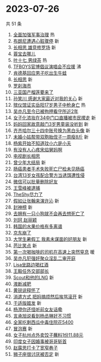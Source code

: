 # 2023-07-26

共 51 条

<!-- BEGIN -->
<!-- 最后更新时间 Wed Jul 26 2023 00:16:43 GMT+0800 (China Standard Time) -->

1. [全面加强军事治理](https://s.weibo.com//weibo?q=%23%E5%85%A8%E9%9D%A2%E5%8A%A0%E5%BC%BA%E5%86%9B%E4%BA%8B%E6%B2%BB%E7%90%86%23&Refer=new_time)
   热
1. [布朗尼遭遇心脏骤停](https://s.weibo.com//weibo?q=%23%E5%B8%83%E6%9C%97%E5%B0%BC%E9%81%AD%E9%81%87%E5%BF%83%E8%84%8F%E9%AA%A4%E5%81%9C%23&t=31&band_rank=1&Refer=top)
   新
1. [长相思 雄竞修罗场](https://s.weibo.com//weibo?q=%E9%95%BF%E7%9B%B8%E6%80%9D%20%E9%9B%84%E7%AB%9E%E4%BF%AE%E7%BD%97%E5%9C%BA&t=31&band_rank=2&Refer=top)
   新
1. [蓉宝去哪儿](https://s.weibo.com//weibo?q=%23%E8%93%89%E5%AE%9D%E5%8E%BB%E5%93%AA%E5%84%BF%23&t=31&band_rank=3&Refer=top)
1. [叶十七 男绿茶](https://s.weibo.com//weibo?q=%E5%8F%B6%E5%8D%81%E4%B8%83%20%E7%94%B7%E7%BB%BF%E8%8C%B6&t=31&band_rank=4&Refer=top)
   热
1. [TFBOYS官博倡议演唱会不应援](https://s.weibo.com//weibo?q=%23TFBOYS%E5%AE%98%E5%8D%9A%E5%80%A1%E8%AE%AE%E6%BC%94%E5%94%B1%E4%BC%9A%E4%B8%8D%E5%BA%94%E6%8F%B4%23&t=31&band_rank=5&Refer=top)
   沸
1. [肯德基回应男子吃出生牛蛙](https://s.weibo.com//weibo?q=%23%E8%82%AF%E5%BE%B7%E5%9F%BA%E5%9B%9E%E5%BA%94%E7%94%B7%E5%AD%90%E5%90%83%E5%87%BA%E7%94%9F%E7%89%9B%E8%9B%99%23&t=31&band_rank=6&Refer=top)
1. [长相思](https://s.weibo.com//weibo?q=%E9%95%BF%E7%9B%B8%E6%80%9D&t=31&band_rank=7&Refer=top)
   新
1. [罗刹海市](https://s.weibo.com//weibo?q=%E7%BD%97%E5%88%B9%E6%B5%B7%E5%B8%82&t=31&band_rank=8&Refer=top)
1. [三亚国产榴莲要来了](https://s.weibo.com//weibo?q=%23%E4%B8%89%E4%BA%9A%E5%9B%BD%E4%BA%A7%E6%A6%B4%E8%8E%B2%E8%A6%81%E6%9D%A5%E4%BA%86%23&t=31&band_rank=9&Refer=top)
1. [孙笑川 感谢大家最近对我的关心](https://s.weibo.com//weibo?q=%E5%AD%99%E7%AC%91%E5%B7%9D%20%E6%84%9F%E8%B0%A2%E5%A4%A7%E5%AE%B6%E6%9C%80%E8%BF%91%E5%AF%B9%E6%88%91%E7%9A%84%E5%85%B3%E5%BF%83&t=31&band_rank=10&Refer=top)
   新
1. [殡仪馆证实岳阳17岁男子中枪身亡](https://s.weibo.com//weibo?q=%23%E6%AE%A1%E4%BB%AA%E9%A6%86%E8%AF%81%E5%AE%9E%E5%B2%B3%E9%98%B317%E5%B2%81%E7%94%B7%E5%AD%90%E4%B8%AD%E6%9E%AA%E8%BA%AB%E4%BA%A1%23&t=31&band_rank=11&Refer=top)
   热
1. [吴亦凡至今已被拘押看守所近2年](https://s.weibo.com//weibo?q=%23%E5%90%B4%E4%BA%A6%E5%87%A1%E8%87%B3%E4%BB%8A%E5%B7%B2%E8%A2%AB%E6%8B%98%E6%8A%BC%E7%9C%8B%E5%AE%88%E6%89%80%E8%BF%912%E5%B9%B4%23&t=31&band_rank=12&Refer=top)
1. [女子化浓妆在34中门口直播被市民撵走](https://s.weibo.com//weibo?q=%23%E5%A5%B3%E5%AD%90%E5%8C%96%E6%B5%93%E5%A6%86%E5%9C%A834%E4%B8%AD%E9%97%A8%E5%8F%A3%E7%9B%B4%E6%92%AD%E8%A2%AB%E5%B8%82%E6%B0%91%E6%92%B5%E8%B5%B0%23&t=31&band_rank=13&Refer=top)
   新
1. [妈妈回家故意敲门3岁男童装没听到](https://s.weibo.com//weibo?q=%23%E5%A6%88%E5%A6%88%E5%9B%9E%E5%AE%B6%E6%95%85%E6%84%8F%E6%95%B2%E9%97%A83%E5%B2%81%E7%94%B7%E7%AB%A5%E8%A3%85%E6%B2%A1%E5%90%AC%E5%88%B0%23&t=31&band_rank=14&Refer=top)
   新
1. [齐齐哈尔三十四中账号换为黑白头像](https://s.weibo.com//weibo?q=%23%E9%BD%90%E9%BD%90%E5%93%88%E5%B0%94%E4%B8%89%E5%8D%81%E5%9B%9B%E4%B8%AD%E8%B4%A6%E5%8F%B7%E6%8D%A2%E4%B8%BA%E9%BB%91%E7%99%BD%E5%A4%B4%E5%83%8F%23&t=31&band_rank=15&Refer=top)
   新
1. [未婚小姑帮带双胞胎侄子一周瘦8斤](https://s.weibo.com//weibo?q=%23%E6%9C%AA%E5%A9%9A%E5%B0%8F%E5%A7%91%E5%B8%AE%E5%B8%A6%E5%8F%8C%E8%83%9E%E8%83%8E%E4%BE%84%E5%AD%90%E4%B8%80%E5%91%A8%E7%98%A68%E6%96%A4%23&t=31&band_rank=16&Refer=top)
   新
1. [杨紫开始不知道玟小六是小夭](https://s.weibo.com//weibo?q=%23%E6%9D%A8%E7%B4%AB%E5%BC%80%E5%A7%8B%E4%B8%8D%E7%9F%A5%E9%81%93%E7%8E%9F%E5%B0%8F%E5%85%AD%E6%98%AF%E5%B0%8F%E5%A4%AD%23&t=31&band_rank=17&Refer=top)
1. [有没有人心疼宋焰舅妈啊](https://s.weibo.com//weibo?q=%23%E6%9C%89%E6%B2%A1%E6%9C%89%E4%BA%BA%E5%BF%83%E7%96%BC%E5%AE%8B%E7%84%B0%E8%88%85%E5%A6%88%E5%95%8A%23&t=31&band_rank=18&Refer=top)
1. [电视剧长相思](https://s.weibo.com//weibo?q=%E7%94%B5%E8%A7%86%E5%89%A7%E9%95%BF%E7%9B%B8%E6%80%9D&t=31&band_rank=19&Refer=top)
1. [曾少年大结局](https://s.weibo.com//weibo?q=%E6%9B%BE%E5%B0%91%E5%B9%B4%E5%A4%A7%E7%BB%93%E5%B1%80&t=31&band_rank=20&Refer=top)
   新
1. [肠癌患者手术失败死亡尸检未见肠癌](https://s.weibo.com//weibo?q=%23%E8%82%A0%E7%99%8C%E6%82%A3%E8%80%85%E6%89%8B%E6%9C%AF%E5%A4%B1%E8%B4%A5%E6%AD%BB%E4%BA%A1%E5%B0%B8%E6%A3%80%E6%9C%AA%E8%A7%81%E8%82%A0%E7%99%8C%23&t=31&band_rank=21&Refer=top)
1. [台湾13岁女孩配合警方当诱饵遭性侵](https://s.weibo.com//weibo?q=%23%E5%8F%B0%E6%B9%BE13%E5%B2%81%E5%A5%B3%E5%AD%A9%E9%85%8D%E5%90%88%E8%AD%A6%E6%96%B9%E5%BD%93%E8%AF%B1%E9%A5%B5%E9%81%AD%E6%80%A7%E4%BE%B5%23&t=31&band_rank=22&Refer=top)
1. [微信可以批量删除好友](https://s.weibo.com//weibo?q=%23%E5%BE%AE%E4%BF%A1%E5%8F%AF%E4%BB%A5%E6%89%B9%E9%87%8F%E5%88%A0%E9%99%A4%E5%A5%BD%E5%8F%8B%23&t=31&band_rank=23&Refer=top)
1. [王雪峰被逮捕](https://s.weibo.com//weibo?q=%23%E7%8E%8B%E9%9B%AA%E5%B3%B0%E8%A2%AB%E9%80%AE%E6%8D%95%23&t=31&band_rank=24&Refer=top)
1. [TheShy尽力了](https://s.weibo.com//weibo?q=TheShy%E5%B0%BD%E5%8A%9B%E4%BA%86&t=31&band_rank=25&Refer=top)
1. [假如让张翰来演许沁](https://s.weibo.com//weibo?q=%23%E5%81%87%E5%A6%82%E8%AE%A9%E5%BC%A0%E7%BF%B0%E6%9D%A5%E6%BC%94%E8%AE%B8%E6%B2%81%23&t=31&band_rank=26&Refer=top)
   新
1. [封神榜](https://s.weibo.com//weibo?q=%E5%B0%81%E7%A5%9E%E6%A6%9C&t=31&band_rank=27&Refer=top)
   新
1. [去拥有一只小狗就不会再去想死亡了](https://s.weibo.com//weibo?q=%E5%8E%BB%E6%8B%A5%E6%9C%89%E4%B8%80%E5%8F%AA%E5%B0%8F%E7%8B%97%E5%B0%B1%E4%B8%8D%E4%BC%9A%E5%86%8D%E5%8E%BB%E6%83%B3%E6%AD%BB%E4%BA%A1%E4%BA%86&t=31&band_rank=28&Refer=top)
1. [刘珂 赵丽颖](https://s.weibo.com//weibo?q=%E5%88%98%E7%8F%82%20%E8%B5%B5%E4%B8%BD%E9%A2%96&t=31&band_rank=29&Refer=top)
1. [韩国的水果价格有多离谱](https://s.weibo.com//weibo?q=%E9%9F%A9%E5%9B%BD%E7%9A%84%E6%B0%B4%E6%9E%9C%E4%BB%B7%E6%A0%BC%E6%9C%89%E5%A4%9A%E7%A6%BB%E8%B0%B1&t=31&band_rank=30&Refer=top)
1. [京东崩了](https://s.weibo.com//weibo?q=%E4%BA%AC%E4%B8%9C%E5%B4%A9%E4%BA%86&t=31&band_rank=31&Refer=top)
1. [大学生暑假工 我素未谋面的好朋友](https://s.weibo.com//weibo?q=%E5%A4%A7%E5%AD%A6%E7%94%9F%E6%9A%91%E5%81%87%E5%B7%A5%20%E6%88%91%E7%B4%A0%E6%9C%AA%E8%B0%8B%E9%9D%A2%E7%9A%84%E5%A5%BD%E6%9C%8B%E5%8F%8B&t=31&band_rank=32&Refer=top)
   新
1. [芭比笑点](https://s.weibo.com//weibo?q=%E8%8A%AD%E6%AF%94%E7%AC%91%E7%82%B9&t=31&band_rank=33&Refer=top)
   新
1. [第一次喝咖啡的司机在高速上突然窒息](https://s.weibo.com//weibo?q=%23%E7%AC%AC%E4%B8%80%E6%AC%A1%E5%96%9D%E5%92%96%E5%95%A1%E7%9A%84%E5%8F%B8%E6%9C%BA%E5%9C%A8%E9%AB%98%E9%80%9F%E4%B8%8A%E7%AA%81%E7%84%B6%E7%AA%92%E6%81%AF%23&t=31&band_rank=34&Refer=top)
   暖
1. [吴亦凡犯强奸聚众淫乱二审开庭](https://s.weibo.com//weibo?q=%23%E5%90%B4%E4%BA%A6%E5%87%A1%E7%8A%AF%E5%BC%BA%E5%A5%B8%E8%81%9A%E4%BC%97%E6%B7%AB%E4%B9%B1%E4%BA%8C%E5%AE%A1%E5%BC%80%E5%BA%AD%23&t=31&band_rank=35&Refer=top)
1. [Lisa坐路边喝红酒](https://s.weibo.com//weibo?q=%23Lisa%E5%9D%90%E8%B7%AF%E8%BE%B9%E5%96%9D%E7%BA%A2%E9%85%92%23&t=31&band_rank=36&Refer=top)
1. [王毅任外交部部长](https://s.weibo.com//weibo?q=%23%E7%8E%8B%E6%AF%85%E4%BB%BB%E5%A4%96%E4%BA%A4%E9%83%A8%E9%83%A8%E9%95%BF%23&t=31&band_rank=37&Refer=top)
1. [Scout和他的LNG](https://s.weibo.com//weibo?q=Scout%E5%92%8C%E4%BB%96%E7%9A%84LNG&t=31&band_rank=38&Refer=top)
   新
1. [液断减肥](https://s.weibo.com//weibo?q=%E6%B6%B2%E6%96%AD%E5%87%8F%E8%82%A5&t=31&band_rank=39&Refer=top)
1. [黄锐说释怀了](https://s.weibo.com//weibo?q=%23%E9%BB%84%E9%94%90%E8%AF%B4%E9%87%8A%E6%80%80%E4%BA%86%23&t=31&band_rank=40&Refer=top)
1. [消遣方式 把妈搞烦然后挨骂滚开](https://s.weibo.com//weibo?q=%E6%B6%88%E9%81%A3%E6%96%B9%E5%BC%8F%20%E6%8A%8A%E5%A6%88%E6%90%9E%E7%83%A6%E7%84%B6%E5%90%8E%E6%8C%A8%E9%AA%82%E6%BB%9A%E5%BC%80&t=31&band_rank=41&Refer=top)
   新
1. [于适版姬发](https://s.weibo.com//weibo?q=%E4%BA%8E%E9%80%82%E7%89%88%E5%A7%AC%E5%8F%91&t=31&band_rank=42&Refer=top)
   新
1. [杨澄你还怪听前女友话嘞](https://s.weibo.com//weibo?q=%23%E6%9D%A8%E6%BE%84%E4%BD%A0%E8%BF%98%E6%80%AA%E5%90%AC%E5%89%8D%E5%A5%B3%E5%8F%8B%E8%AF%9D%E5%98%9E%23&t=31&band_rank=43&Refer=top)
1. [言承旭说看到杨丞琳好不习惯](https://s.weibo.com//weibo?q=%23%E8%A8%80%E6%89%BF%E6%97%AD%E8%AF%B4%E7%9C%8B%E5%88%B0%E6%9D%A8%E4%B8%9E%E7%90%B3%E5%A5%BD%E4%B8%8D%E4%B9%A0%E6%83%AF%23&t=31&band_rank=44&Refer=top)
1. [全家吃剩西瓜中毒住院花5400](https://s.weibo.com//weibo?q=%23%E5%85%A8%E5%AE%B6%E5%90%83%E5%89%A9%E8%A5%BF%E7%93%9C%E4%B8%AD%E6%AF%92%E4%BD%8F%E9%99%A2%E8%8A%B15400%23&t=31&band_rank=45&Refer=top)
1. [冒泡赛](https://s.weibo.com//weibo?q=%E5%86%92%E6%B3%A1%E8%B5%9B&t=31&band_rank=46&Refer=top)
   新
1. [女子杭州点外卖饺子蘸料1份11.88元](https://s.weibo.com//weibo?q=%23%E5%A5%B3%E5%AD%90%E6%9D%AD%E5%B7%9E%E7%82%B9%E5%A4%96%E5%8D%96%E9%A5%BA%E5%AD%90%E8%98%B8%E6%96%991%E4%BB%BD11.88%E5%85%83%23&t=31&band_rank=47&Refer=top)
1. [印度女子因婚事被哥哥斩首](https://s.weibo.com//weibo?q=%23%E5%8D%B0%E5%BA%A6%E5%A5%B3%E5%AD%90%E5%9B%A0%E5%A9%9A%E4%BA%8B%E8%A2%AB%E5%93%A5%E5%93%A5%E6%96%A9%E9%A6%96%23&t=31&band_rank=48&Refer=top)
1. [赵露思打卡了宽窄巷子](https://s.weibo.com//weibo?q=%23%E8%B5%B5%E9%9C%B2%E6%80%9D%E6%89%93%E5%8D%A1%E4%BA%86%E5%AE%BD%E7%AA%84%E5%B7%B7%E5%AD%90%23&t=31&band_rank=49&Refer=top)
1. [狮子座很讨厌被否定](https://s.weibo.com//weibo?q=%E7%8B%AE%E5%AD%90%E5%BA%A7%E5%BE%88%E8%AE%A8%E5%8E%8C%E8%A2%AB%E5%90%A6%E5%AE%9A&t=31&band_rank=50&Refer=top)
   新

<!-- END -->
